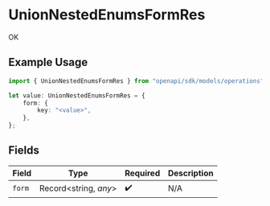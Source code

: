 # UnionNestedEnumsFormRes

OK

## Example Usage

```typescript
import { UnionNestedEnumsFormRes } from "openapi/sdk/models/operations";

let value: UnionNestedEnumsFormRes = {
    form: {
        key: "<value>",
    },
};
```

## Fields

| Field                 | Type                  | Required              | Description           |
| --------------------- | --------------------- | --------------------- | --------------------- |
| `form`                | Record<string, *any*> | :heavy_check_mark:    | N/A                   |